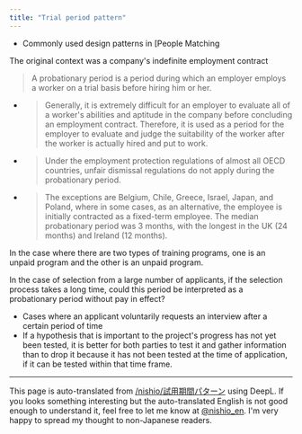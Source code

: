 ```yaml
---
title: "Trial period pattern"
---
```


- Commonly used design patterns in [People Matching

The original context was a company's indefinite employment contract
> A probationary period is a period during which an employer employs a worker on a trial basis before hiring him or her.
- >  Generally, it is extremely difficult for an employer to evaluate all of a worker's abilities and aptitude in the company before concluding an employment contract. Therefore, it is used as a period for the employer to evaluate and judge the suitability of the worker after the worker is actually hired and put to work.
- >  Under the employment protection regulations of almost all OECD countries, unfair dismissal regulations do not apply during the probationary period.
- >  The exceptions are Belgium, Chile, Greece, Israel, Japan, and Poland, where in some cases, as an alternative, the employee is initially contracted as a fixed-term employee. The median probationary period was 3 months, with the longest in the UK (24 months) and Ireland (12 months).

In the case where there are two types of training programs, one is an unpaid program and the other is an unpaid program.

In the case of selection from a large number of applicants, if the selection process takes a long time, could this period be interpreted as a probationary period without pay in effect?
- Cases where an applicant voluntarily requests an interview after a certain period of time
- If a hypothesis that is important to the project's progress has not yet been tested, it is better for both parties to test it and gather information than to drop it because it has not been tested at the time of application, if it can be tested within that time frame.

---
This page is auto-translated from [/nishio/試用期間パターン](https://scrapbox.io/nishio/試用期間パターン) using DeepL. If you looks something interesting but the auto-translated English is not good enough to understand it, feel free to let me know at [@nishio_en](https://twitter.com/nishio_en). I'm very happy to spread my thought to non-Japanese readers.